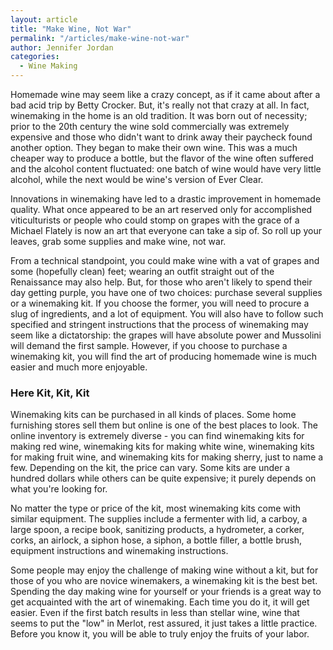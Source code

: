 ```yaml
---
layout: article
title: "Make Wine, Not War"
permalink: "/articles/make-wine-not-war"
author: Jennifer Jordan
categories:
  - Wine Making
---
```


Homemade wine may seem like a crazy concept, as if it came about after a bad acid trip by Betty Crocker. But, it's really not that crazy at all. In fact, winemaking in the home is an old tradition. It was born out of necessity; prior to the 20th century the wine sold commercially was extremely expensive and those who didn't want to drink away their paycheck found another option. They began to make their own wine. This was a much cheaper way to produce a bottle, but the flavor of the wine often suffered and the alcohol content fluctuated: one batch of wine would have very little alcohol, while the next would be wine's version of Ever Clear. 

Innovations in winemaking have led to a drastic improvement in homemade quality. What once appeared to be an art reserved only for accomplished viticulturists or people who could stomp on grapes with the grace of a Michael Flately is now an art that everyone can take a sip of. So roll up your leaves, grab some supplies and make wine, not war. 

From a technical standpoint, you could make wine with a vat of grapes and some (hopefully clean) feet; wearing an outfit straight out of the Renaissance may also help. But, for those who aren't likely to spend their day getting purple, you have one of two choices: purchase several supplies or a winemaking kit. If you choose the former, you will need to procure a slug of ingredients, and a lot of equipment. You will also have to follow such specified and stringent instructions that the process of winemaking may seem like a dictatorship: the grapes will have absolute power and Mussolini will demand the first sample. However, if you choose to purchase a winemaking kit, you will find the art of producing homemade wine is much easier and much more enjoyable.

### Here Kit, Kit, Kit
Winemaking kits can be purchased in all kinds of places. Some home furnishing stores sell them but online is one of the best places to look. The online inventory is extremely diverse - you can find winemaking kits for making red wine, winemaking kits for making white wine, winemaking kits for making fruit wine, and winemaking kits for making sherry, just to name a few. Depending on the kit, the price can vary. Some kits are under a hundred dollars while others can be quite expensive; it purely depends on what you're looking for. 

No matter the type or price of the kit, most winemaking kits come with similar equipment. The supplies include a fermenter with lid, a carboy, a large spoon, a recipe book, sanitizing products, a hydrometer, a corker, corks, an airlock, a siphon hose, a siphon, a bottle filler, a bottle brush, equipment instructions and winemaking instructions. 

Some people may enjoy the challenge of making wine without a kit, but for those of you who are novice winemakers, a winemaking kit is the best bet. Spending the day making wine for yourself or your friends is a great way to get acquainted with the art of winemaking. Each time you do it, it will get easier. Even if the first batch results in less than stellar wine, wine that seems to put the "low" in Merlot, rest assured, it just takes a little practice. Before you know it, you will be able to truly enjoy the fruits of your labor.